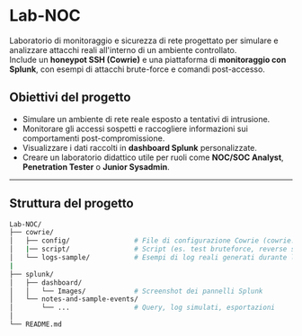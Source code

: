 # Lab-NOC  

Laboratorio di monitoraggio e sicurezza di rete progettato per simulare e analizzare attacchi reali all'interno di un ambiente controllato.   
Include un **honeypot SSH (Cowrie)** e una piattaforma di **monitoraggio con Splunk**, con esempi di attacchi brute-force e comandi post-accesso.  

## Obiettivi del progetto

- Simulare un ambiente di rete reale esposto a tentativi di intrusione.  
- Monitorare gli accessi sospetti e raccogliere informazioni sui comportamenti post-compromissione.  
- Visualizzare i dati raccolti in **dashboard Splunk** personalizzate.  
- Creare un laboratorio didattico utile per ruoli come **NOC/SOC Analyst**, **Penetration Tester** o **Junior Sysadmin**.  

---  

## Struttura del progetto  

```bash  
Lab-NOC/  
├── cowrie/  
│   ├── config/                # File di configurazione Cowrie (cowrie.cfg, userdb.txt)    
│   |── script/                # Script (es. test bruteforce, reverse shell simulata)  
│   └── logs-sample/           # Esempi di log reali generati durante le simulazioni
|
├── splunk/  
│   ├── dashboard/  
│   │   └── Images/            # Screenshot dei pannelli Splunk  
│   └── notes-and-sample-events/  
│       └── ...                # Query, log simulati, esportazioni  
│
└── README.md  

